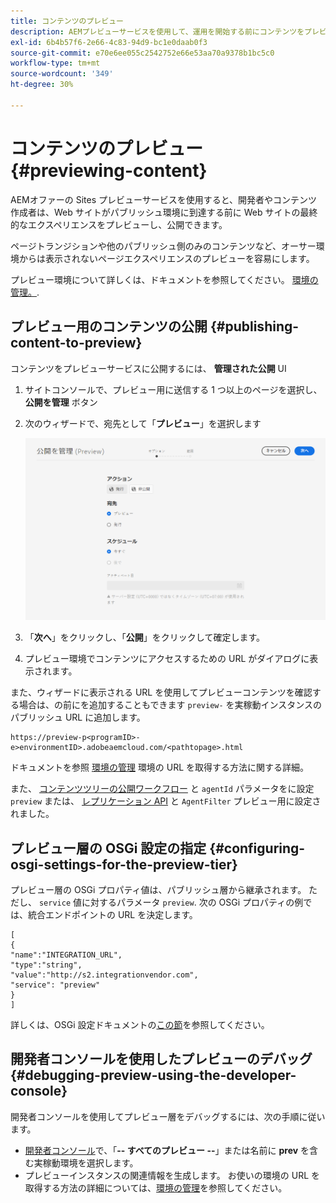 ```yaml
---
title: コンテンツのプレビュー
description: AEMプレビューサービスを使用して、運用を開始する前にコンテンツをプレビューする方法を説明します。
exl-id: 6b4b57f6-2e66-4c83-94d9-bc1e0daab0f3
source-git-commit: e70e6ee055c2542752e66e53aa70a9378b1bc5c0
workflow-type: tm+mt
source-wordcount: '349'
ht-degree: 30%

---
```



# コンテンツのプレビュー {#previewing-content}

AEMオファーの Sites プレビューサービスを使用すると、開発者やコンテンツ作成者は、Web サイトがパブリッシュ環境に到達する前に Web サイトの最終的なエクスペリエンスをプレビューし、公開できます。

ページトランジションや他のパブリッシュ側のみのコンテンツなど、オーサー環境からは表示されないページエクスペリエンスのプレビューを容易にします。

プレビュー環境について詳しくは、ドキュメントを参照してください。 [環境の管理。](/help/implementing/cloud-manager/manage-environments.md#access-preview-service).

## プレビュー用のコンテンツの公開 {#publishing-content-to-preview}

コンテンツをプレビューサービスに公開するには、 **管理された公開** UI

1. サイトコンソールで、プレビュー用に送信する 1 つ以上のページを選択し、 **公開を管理** ボタン
1. 次のウィザードで、宛先として「**プレビュー**」を選択します

   ![管理対象公開](/help/sites-cloud/authoring/assets/previewmanagedpublication.png)

1. 「**次へ**」をクリックし、「**公開**」をクリックして確定します。

1. プレビュー環境でコンテンツにアクセスするための URL がダイアログに表示されます。


また、ウィザードに表示される URL を使用してプレビューコンテンツを確認する場合は、の前にを追加することもできます `preview-` を実稼動インスタンスのパブリッシュ URL に追加します。

```
https://preview-p<programID>-e>environmentID>.adobeaemcloud.com/<pathtopage>.html
```

ドキュメントを参照 [環境の管理](/help/implementing/cloud-manager/manage-environments.md) 環境の URL を取得する方法に関する詳細。

また、 [コンテンツツリーの公開ワークフロー](/help/operations/replication.md#publish-content-tree-workflow) と `agentId` パラメータをに設定 `preview` または、 [レプリケーション API](/help/operations/replication.md#replication-api) と `AgentFilter` プレビュー用に設定されました。

## プレビュー層の OSGi 設定の指定 {#configuring-osgi-settings-for-the-preview-tier}

プレビュー層の OSGi プロパティ値は、パブリッシュ層から継承されます。 ただし、 `service` 値に対するパラメータ `preview`. 次の OSGi プロパティの例では、統合エンドポイントの URL を決定します。

```
[
{
"name":"INTEGRATION_URL",
"type":"string",
"value":"http://s2.integrationvendor.com",
"service": "preview"
}
]
```

詳しくは、OSGi 設定ドキュメントの[この節](/help/implementing/deploying/configuring-osgi.md#author-vs-publish-configuration)を参照してください。

## 開発者コンソールを使用したプレビューのデバッグ {#debugging-preview-using-the-developer-console}

開発者コンソールを使用してプレビュー層をデバッグするには、次の手順に従います。

* [開発者コンソール](/help/implementing/developing/introduction/development-guidelines.md#aem-as-a-cloud-service-development-tools)で、「**-- すべてのプレビュー --**」または名前に **prev** を含む実稼動環境を選択します。
* プレビューインスタンスの関連情報を生成します。
お使いの環境の URL を取得する方法の詳細については、[環境の管理](/help/implementing/cloud-manager/manage-environments.md)を参照してください。
